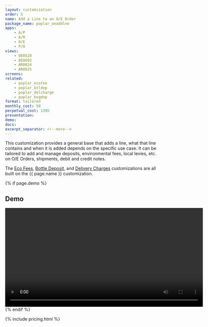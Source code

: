```yaml
---
layout: customization
order: 5
name: Add a Line to an O/E Order
package_name: poplar_oeaddlne
apps:
    - A/P
    - A/R
    - O/E
    - P/O
views:
    - OE0520
    - OE0692
    - AR0024
    - AR0025
screens:
related: 
    - poplar_ecofee
    - poplar_btldep
    - poplar_delcharge
    - poplar_bvgdep
format: tailored
monthly_cost: 50
perpetual_cost: 1395
presentation: 
demo: 
docs: 
excerpt_separator: <!--more-->
---
```


This customization provides a general base that adds a line, what that line
contains and when it is added depends on the specific use case.  It can be
tailored to add and manage deposits, environmental fees, local levies, etc. on
O/E Orders, shipments, debit and credit notes. 

The [Eco Fees](/customizations/poplar_ecofee.html),
[Bottle Deposit](/customizations/poplar_btldep.html),
and [Delivery Charges](/customizations/poplar_delcharge.html) customizations
are all built on the {{ page.name }} customization.
<!--more-->

{% if page.demo %}
## Demo

<video width="640" controls>
  <source src="{{ page.demo }}" type="video/mp4">
  Your browser doesn't support the video tag.
</video>
{% endif %}

{% include pricing.html %}
